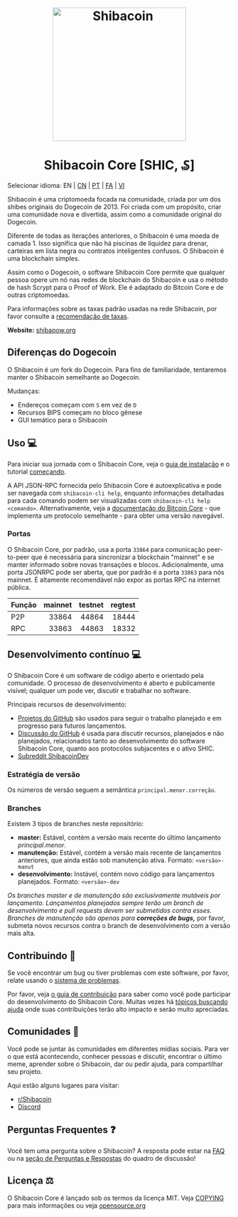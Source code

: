 <h1 align="center">
<img src="https://i.imgur.com/j6X1XyF.png" alt="Shibacoin" width="300"/>
<br/><br/>
Shibacoin Core [SHIC, ₷]  
</h1>

Selecionar idioma: EN | [CN](./README_zh_CN.md) | [PT](./README_pt_BR.md) | [FA](./README_fa_IR.md) | [VI](./README_vi_VN.md)

Shibacoin é uma criptomoeda focada na comunidade, criada por um dos shibes originais do Dogecoin de 2013. Foi criada com um propósito, criar uma comunidade nova e divertida, assim como a comunidade original do Dogecoin.

Diferente de todas as iterações anteriores, o Shibacoin é uma moeda de camada 1. Isso significa que não há piscinas de liquidez para drenar, carteiras em lista negra ou contratos inteligentes confusos. O Shibacoin é uma blockchain simples.

Assim como o Dogecoin, o software Shibacoin Core permite que qualquer pessoa opere um nó nas redes de blockchain do Shibacoin e usa o método de hash Scrypt para o Proof of Work. Ele é adaptado do Bitcoin Core e de outras criptomoedas.

Para informações sobre as taxas padrão usadas na rede Shibacoin, por favor consulte a [recomendação de taxas](doc/fee-recommendation.md).

**Website:** [shibapow.org](https://shibapow.org)

## Diferenças do Dogecoin

O Shibacoin é um fork do Dogecoin. Para fins de familiaridade, tentaremos manter o Shibacoin semelhante ao Dogecoin.

Mudanças:

* Endereços começam com `S` em vez de `D`
* Recursos BIPS começam no bloco gênese
* GUI temático para o Shibacoin

## Uso 💻

Para iniciar sua jornada com o Shibacoin Core, veja o [guia de instalação](INSTALL.md) e o tutorial [começando](doc/getting-started.md).

A API JSON-RPC fornecida pelo Shibacoin Core é autoexplicativa e pode ser navegada com `shibacoin-cli help`, enquanto informações detalhadas para cada comando podem ser visualizadas com `shibacoin-cli help <comando>`. Alternativamente, veja a [documentação do Bitcoin Core](https://developer.bitcoin.org/reference/rpc/) - que implementa um protocolo semelhante - para obter uma versão navegável.

### Portas

O Shibacoin Core, por padrão, usa a porta `33864` para comunicação peer-to-peer que é necessária para sincronizar a blockchain "mainnet" e se manter informado sobre novas transações e blocos. Adicionalmente, uma porta JSONRPC pode ser aberta, que por padrão é a porta `33863` para nós mainnet. É altamente recomendável não expor as portas RPC na internet pública.

| Função | mainnet | testnet | regtest |
| :------- | ------: | ------: | ------: |
| P2P      |   33864 |   44864 |   18444 |
| RPC      |   33863 |   44863 |   18332 |

## Desenvolvimento contínuo 💻

O Shibacoin Core é um software de código aberto e orientado pela comunidade. O processo de desenvolvimento é aberto e publicamente visível; qualquer um pode ver, discutir e trabalhar no software.

Principais recursos de desenvolvimento:

* [Projetos do GitHub](https://github.com/shibacoinppc/shibacoin/projects) são usados para seguir o trabalho planejado e em progresso para futuros lançamentos.
* [Discussão do GitHub](https://github.com/shibacoinppc/shibacoin/discussions) é usada para discutir recursos, planejados e não planejados, relacionados tanto ao desenvolvimento do software Shibacoin Core, quanto aos protocolos subjacentes e o ativo SHIC.  
* [Subreddit ShibacoinDev](https://www.reddit.com/r/shibacoindev/)

### Estratégia de versão
Os números de versão seguem a semântica ```principal.menor.correção```.

### Branches
Existem 3 tipos de branches neste repositório:

- **master:** Estável, contém a versão mais recente do último lançamento *principal.menor*.
- **manutenção:** Estável, contém a versão mais recente de lançamentos anteriores, que ainda estão sob manutenção ativa. Formato: ```<versão>-manut```
- **desenvolvimento:** Instável, contém novo código para lançamentos planejados. Formato: ```<versão>-dev```

*Os branches master e de manutenção são exclusivamente mutáveis por lançamento. Lançamentos planejados sempre terão um branch de desenvolvimento e pull requests devem ser submetidos contra esses. Branches de manutenção são apenas para **correções de bugs,*** por favor, submeta novos recursos contra o branch de desenvolvimento com a versão mais alta.

## Contribuindo 🤝

Se você encontrar um bug ou tiver problemas com este software, por favor, relate usando o [sistema de problemas](https://github.com/shibacoinppc/shibacoin/issues/new?assignees=&labels=bug&template=bug_report.md&title=%5Bbug%5D+).

Por favor, veja [o guia de contribuição](CONTRIBUTING.md) para saber como você pode participar do desenvolvimento do Shibacoin Core. Muitas vezes há [tópicos buscando ajuda](https://github.com/shibacoinppc/shibacoin/labels/help%20wanted) onde suas contribuições terão alto impacto e serão muito apreciadas.

## Comunidades 🐸

Você pode se juntar às comunidades em diferentes mídias sociais.
Para ver o que está acontecendo, conhecer pessoas e discutir, encontrar o último meme, aprender sobre o Shibacoin, dar ou pedir ajuda, para compartilhar seu projeto.

Aqui estão alguns lugares para visitar:

* [r/Shibacoin](https://www.reddit.com/r/shibacoin/)
* [Discord](https://shibainucoin.net/discord)

## Perguntas Frequentes ❓

Você tem uma pergunta sobre o Shibacoin? A resposta pode estar na [FAQ](doc/FAQ.md) ou na [seção de Perguntas e Respostas](https://github.com/shibacoinppc/shibacoin/discussions/categories/q-a) do quadro de discussão!

## Licença ⚖️
O Shibacoin Core é lançado sob os termos da licença MIT. Veja
[COPYING](COPYING) para mais informações ou veja
[opensource.org](https://opensource.org/licenses/MIT)
